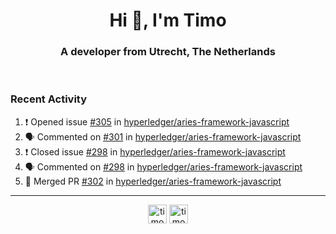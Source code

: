 <h1 align="center">Hi 👋, I'm Timo</h1>
<h3 align="center">A developer from Utrecht, The Netherlands</h3>
<br/>
<!-- https://github.com/rahuldkjain/github-profile-readme-generator --!>

<!--  <p align="left"><img src="https://github-readme-stats.vercel.app/api?username=timoglastra&show_icons=true&count_private=true&" alt="timoglastra" /></p> --!>

<!--
Github language stats
<p align="left"><img src="https://github-readme-stats.vercel.app/api/top-langs/?username=timoglastra&layout=compact" alt="timoglastra" /><p>
-->

<!-- Codestats language stats -->
<!-- <p align="left"><img src="https://codestats-readme.vercel.app/api/top-langs/?username=timoglastra&layout=compact&language_count=12" alt="timoglastra" /><p>    --!>
  
<h3>Recent Activity</h3>

<!--START_SECTION:activity-->
1. ❗️ Opened issue [#305](https://github.com/hyperledger/aries-framework-javascript/issues/305) in [hyperledger/aries-framework-javascript](https://github.com/hyperledger/aries-framework-javascript)
2. 🗣 Commented on [#301](https://github.com/hyperledger/aries-framework-javascript/issues/301) in [hyperledger/aries-framework-javascript](https://github.com/hyperledger/aries-framework-javascript)
3. ❗️ Closed issue [#298](https://github.com/hyperledger/aries-framework-javascript/issues/298) in [hyperledger/aries-framework-javascript](https://github.com/hyperledger/aries-framework-javascript)
4. 🗣 Commented on [#298](https://github.com/hyperledger/aries-framework-javascript/issues/298) in [hyperledger/aries-framework-javascript](https://github.com/hyperledger/aries-framework-javascript)
5. 🎉 Merged PR [#302](https://github.com/hyperledger/aries-framework-javascript/pull/302) in [hyperledger/aries-framework-javascript](https://github.com/hyperledger/aries-framework-javascript)
<!--END_SECTION:activity-->

---

<p align="center">
<a href="https://twitter.com/timoglastra" target="blank"><img align="center" src="https://cdn.jsdelivr.net/npm/simple-icons@3.0.1/icons/twitter.svg" alt="timoglastra" height="30" width="30" /></a>
<a href="https://linkedin.com/in/timoglastra" target="blank"><img align="center" src="https://cdn.jsdelivr.net/npm/simple-icons@3.0.1/icons/linkedin.svg" alt="timoglastra" height="30" width="30" /></a>
</p>



